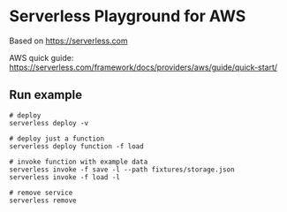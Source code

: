 # Serverless Playground for AWS

Based on https://serverless.com

AWS quick guide: https://serverless.com/framework/docs/providers/aws/guide/quick-start/

## Run example
```
# deploy
serverless deploy -v

# deploy just a function
serverless deploy function -f load

# invoke function with example data
serverless invoke -f save -l --path fixtures/storage.json
serverless invoke -f load -l

# remove service
serverless remove
```
